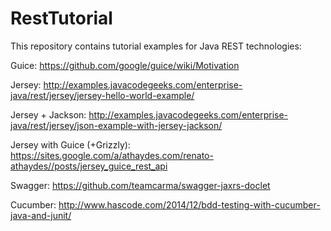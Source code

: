 # RestTutorial

This repository contains tutorial examples for Java REST technologies:

Guice: https://github.com/google/guice/wiki/Motivation

Jersey: http://examples.javacodegeeks.com/enterprise-java/rest/jersey/jersey-hello-world-example/

Jersey + Jackson: http://examples.javacodegeeks.com/enterprise-java/rest/jersey/json-example-with-jersey-jackson/

Jersey with Guice (+Grizzly): https://sites.google.com/a/athaydes.com/renato-athaydes//posts/jersey_guice_rest_api

Swagger: https://github.com/teamcarma/swagger-jaxrs-doclet

Cucumber: http://www.hascode.com/2014/12/bdd-testing-with-cucumber-java-and-junit/
